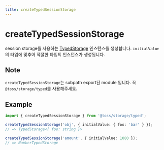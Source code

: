 ```yaml
---
title: createTypedSessionStorage
---
```


# createTypedSessionStorage

session storage를 사용하는 [TypedStorage](https://slash.page/ko/libraries/common/storage/src/typed/storages/TypedStorage.i18n) 인스턴스를 생성합니다. `initialValue`의 타입에 맞추어 적절한 타입의 인스턴스가 생성됩니다.

## Note

`createTypedSessionStorage`는 subpath export된 module 입니다. 꼭 `@toss/storage/typed`를 사용해주세요.

## Example

```typescript
import { createTypedSessionStorage } from '@toss/storage/typed';

createTypedSessionStorage('obj', { initialValue: { foo: 'bar' } });
// => TypedStorage<{ foo: string }>

createTypedSessionStorage('amount', { initialValue: 1000 });
// => NumberTypedStorage
```
